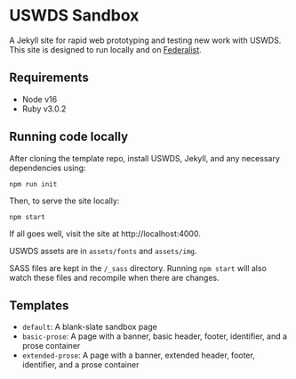 # USWDS Sandbox
A Jekyll site for rapid web prototyping and testing new work with USWDS. This site is designed to run locally and on [Federalist](https://federalist.18f.gov).

## Requirements
- Node v16
- Ruby v3.0.2

## Running code locally
After cloning the template repo, install USWDS, Jekyll, and any necessary dependencies using:
```
npm run init
```
Then, to serve the site locally:
```
npm start
```
If all goes well, visit the site at http://localhost:4000.

USWDS assets are in `assets/fonts` and `assets/img`.

SASS files are kept in the `/_sass` directory. Running `npm start` will also watch these files and recompile when there are changes.

## Templates
- `default`: A blank-slate sandbox page
- `basic-prose`: A page with a banner, basic header, footer, identifier, and a prose container 
- `extended-prose`: A page with a banner, extended header, footer, identifier, and a prose container 
